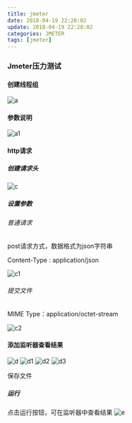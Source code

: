 ```yaml
---
title: jmeter
date: 2018-04-19 22:28:02
update: 2018-04-19 22:28:02
categories: JMETER
tags: [jmeter]
---
```


### Jmeter压力测试

<!-- more -->

#### 创建线程组
![a](https://volc1612.gitee.io/blog/images/jmeter/a.png)

#### 参数说明
![a1](https://volc1612.gitee.io/blog/images/jmeter/a1.png)

#### http请求
##### 创建请求头
![c](https://volc1612.gitee.io/blog/images/jmeter/c.png)

##### 设置参数
###### 普通请求
post请求方式，数据格式为json字符串

Content-Type : application/json

![c1](https://volc1612.gitee.io/blog/images/jmeter/c1.png)
###### 提交文件

MIME Type：application/octet-stream

![c2](https://volc1612.gitee.io/blog/images/jmeter/c2.png)

#### 添加监听器查看结果
![d](https://volc1612.gitee.io/blog/images/jmeter/d.png)
![d1](https://volc1612.gitee.io/blog/images/jmeter/d1.png)
![d2](https://volc1612.gitee.io/blog/images/jmeter/d2.png)
![d3](https://volc1612.gitee.io/blog/images/jmeter/d3.png)

保存文件
##### 运行
点击运行按钮，可在监听器中查看结果
![e](https://volc1612.gitee.io/blog/images/jmeter/e.png)
